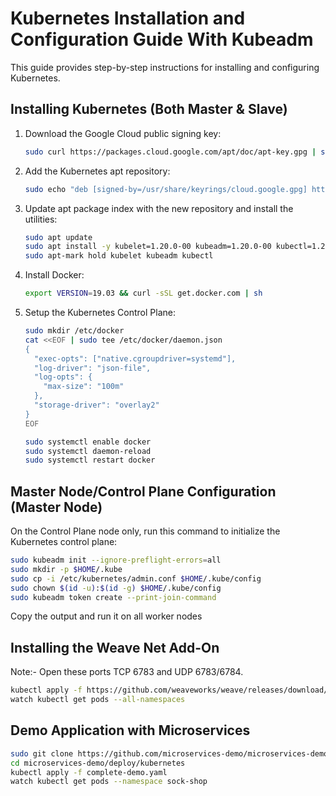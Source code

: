 # Kubernetes Installation and Configuration Guide With Kubeadm

This guide provides step-by-step instructions for installing and configuring Kubernetes.

## Installing Kubernetes (Both Master & Slave)

1. Download the Google Cloud public signing key:
    ```bash
    sudo curl https://packages.cloud.google.com/apt/doc/apt-key.gpg | sudo apt-key --keyring /usr/share/keyrings/cloud.google.gpg add -
    ```

2. Add the Kubernetes apt repository:
    ```bash
    sudo echo "deb [signed-by=/usr/share/keyrings/cloud.google.gpg] https://apt.kubernetes.io/ kubernetes-xenial main" | sudo tee /etc/apt/sources.list.d/kubernetes.list
    ```

3. Update apt package index with the new repository and install the utilities:
    ```bash
    sudo apt update
    sudo apt install -y kubelet=1.20.0-00 kubeadm=1.20.0-00 kubectl=1.20.0-00
    sudo apt-mark hold kubelet kubeadm kubectl
    ```

4. Install Docker:
    ```bash
    export VERSION=19.03 && curl -sSL get.docker.com | sh
    ```

5. Setup the Kubernetes Control Plane:
    ```bash
    sudo mkdir /etc/docker
    cat <<EOF | sudo tee /etc/docker/daemon.json
    {
      "exec-opts": ["native.cgroupdriver=systemd"],
      "log-driver": "json-file",
      "log-opts": {
        "max-size": "100m"
      },
      "storage-driver": "overlay2"
    }
    EOF

    sudo systemctl enable docker
    sudo systemctl daemon-reload
    sudo systemctl restart docker
    ```

## Master Node/Control Plane Configuration (Master Node)

On the Control Plane node only, run this command to initialize the Kubernetes control plane:
```bash
sudo kubeadm init --ignore-preflight-errors=all
sudo mkdir -p $HOME/.kube
sudo cp -i /etc/kubernetes/admin.conf $HOME/.kube/config
sudo chown $(id -u):$(id -g) $HOME/.kube/config
sudo kubeadm token create --print-join-command
```
Copy the output and run it on all worker nodes

## Installing the Weave Net Add-On

Note:- Open these ports TCP 6783 and UDP 6783/6784.
```bash 
kubectl apply -f https://github.com/weaveworks/weave/releases/download/v2.8.1/weave-daemonset-k8s-1.11.yaml
watch kubectl get pods --all-namespaces
```

## Demo Application with Microservices
```bash
sudo git clone https://github.com/microservices-demo/microservices-demo.git
cd microservices-demo/deploy/kubernetes
kubectl apply -f complete-demo.yaml
watch kubectl get pods --namespace sock-shop
```

